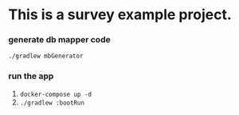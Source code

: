 # This is a survey example project.

### generate db mapper code
```
./gradlew mbGenerator
```

### run the app
1. `docker-compose up -d`
2. `./gradlew :bootRun`
